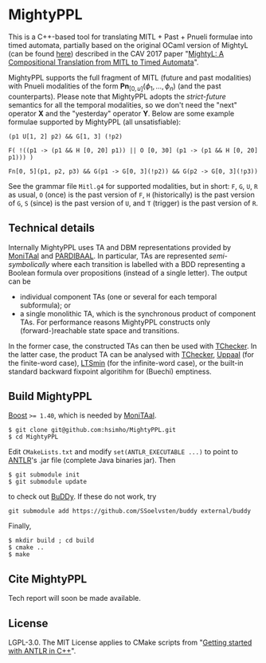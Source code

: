# MightyPPL

This is a C++-based tool for translating MITL + Past + Pnueli formulae into timed automata,
partially based on the original OCaml version of MightyL
(can be found [here](https://verif.ulb.ac.be/mightyl/)) described in
the CAV 2017 paper "[MightyL: A Compositional Translation from MITL to Timed Automata](https://hal.science/hal-01525524)".  

MightyPPL supports the full fragment of MITL (future and past modalities) with Pnueli
modalities of the form $\mathbf{Pn}_{[0, u]}(\phi_1, \dots, \phi_n)$ (and the past counterparts).
Please note that MightyPPL adopts the *strict-future* semantics for all the temporal modalities, so we don't need
the "next" operator $\mathbf{X}$ and the "yesterday" operator $\mathbf{Y}$.
Below are some example formulae supported by MightyPPL (all unsatisfiable):

```
(p1 U[1, 2] p2) && G[1, 3] (!p2)
```
```
F( !((p1 -> (p1 && H [0, 20] p1)) || O [0, 30] (p1 -> (p1 && H [0, 20] p1))) )
```
```
Fn[0, 5](p1, p2, p3) && G(p1 -> G[0, 3](!p2)) && G(p2 -> G[0, 3](!p3))
```

See the grammar file `Mitl.g4` for supported modalities, but in short: `F`, `G`, `U`, `R` as usual,
`O` (once) is the past version of `F`, `H` (historically) is the past version of `G`,
`S` (since) is the past version of `U`, and `T` (trigger) is the past version of `R`.

## Technical details

Internally MightyPPL uses TA and DBM representations provided by 
[MoniTAal](https://github.com/DEIS-Tools/MoniTAal) and [PARDIBAAL](https://github.com/DEIS-Tools/PARDIBAAL).
In particular, TAs are represented *semi-symbolically* where
each transition is labelled with a BDD representing a Boolean formula over propositions
(instead of a single letter).
The output can be

- individual component TAs (one or several for each temporal subformula); or 
- a single monolithic TA, which is the synchronous product of component TAs. For performance reasons MightyPPL constructs only (forward-)reachable state space and transitions.

In the former case, the constructed TAs can then be used with [TChecker](https://github.com/ticktac-project/tchecker).
In the latter case, the product TA can be analysed with [TChecker](https://github.com/ticktac-project/tchecker),
[Uppaal](https://uppaal.org/) (for the finite-word case), [LTSmin](https://ltsmin.utwente.nl) (for the infinite-word case), or the built-in standard backward fixpoint algoritihm for (Buechi) emptiness.

## Build MightyPPL
[Boost](https://www.boost.org/) ```>= 1.40```, which is needed by [MoniTAal](https://github.com/DEIS-Tools/MoniTAal).
```console
$ git clone git@github.com:hsimho/MightyPPL.git
$ cd MightyPPL
```
Edit ```CMakeLists.txt``` and modify ```set(ANTLR_EXECUTABLE ...)``` to point to [ANTLR](https://www.antlr.org/download.html)'s .jar file (complete Java binaries jar). Then
```console
$ git submodule init
$ git submodule update
```
to check out [BuDDy](https://github.com/SSoelvsten/buddy). If these do not work, try
```console
git submodule add https://github.com/SSoelvsten/buddy external/buddy
```
Finally,
```console
$ mkdir build ; cd build
$ cmake ..
$ make
```

## Cite MightyPPL 

Tech report will soon be made available.

## License

LGPL-3.0. The MIT License applies to CMake scripts from "[Getting started with ANTLR in C++](https://github.com/gabriele-tomassetti/antlr-cpp)".

